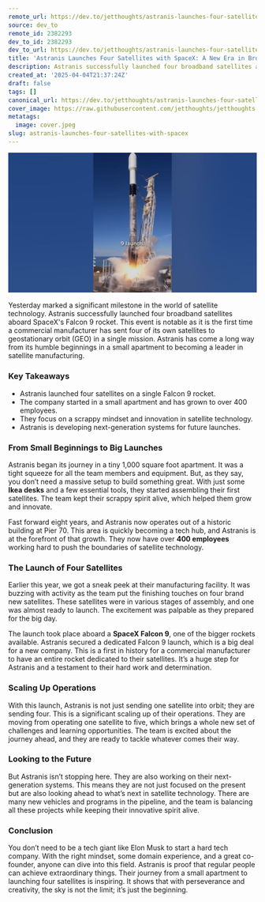 ```yaml
---
remote_url: https://dev.to/jetthoughts/astranis-launches-four-satellites-with-spacex-a-new-era-in-broadband-24bj
source: dev_to
remote_id: 2382293
dev_to_id: 2382293
dev_to_url: https://dev.to/jetthoughts/astranis-launches-four-satellites-with-spacex-a-new-era-in-broadband-24bj
title: 'Astranis Launches Four Satellites with SpaceX: A New Era in Broadband'
description: Astranis successfully launched four broadband satellites aboard SpaceX's Falcon 9, marking a historic moment for commercial satellite manufacturing. Discover how this startup evolved from a small apartment to a leader in the industry.
created_at: '2025-04-04T21:37:24Z'
draft: false
tags: []
canonical_url: https://dev.to/jetthoughts/astranis-launches-four-satellites-with-spacex-a-new-era-in-broadband-24bj
cover_image: https://raw.githubusercontent.com/jetthoughts/jetthoughts.github.io/master/content/blog/astranis-launches-four-satellites-with-spacex/cover.jpeg
metatags:
  image: cover.jpeg
slug: astranis-launches-four-satellites-with-spacex
---
```

[![Astranis Launches Four Satellites with SpaceX: A New Era in Broadband](file_0.jpg)](https://www.youtube.com/watch?v=u4mdcp6wIYo)

Yesterday marked a significant milestone in the world of satellite technology. Astranis successfully launched four broadband satellites aboard SpaceX's Falcon 9 rocket. This event is notable as it is the first time a commercial manufacturer has sent four of its own satellites to geostationary orbit (GEO) in a single mission. Astranis has come a long way from its humble beginnings in a small apartment to becoming a leader in satellite manufacturing.

### Key Takeaways

*   Astranis launched four satellites on a single Falcon 9 rocket.
*   The company started in a small apartment and has grown to over 400 employees.
*   They focus on a scrappy mindset and innovation in satellite technology.
*   Astranis is developing next-generation systems for future launches.

### From Small Beginnings to Big Launches

Astranis began its journey in a tiny 1,000 square foot apartment. It was a tight squeeze for all the team members and equipment. But, as they say, you don’t need a massive setup to build something great. With just some **Ikea desks** and a few essential tools, they started assembling their first satellites. The team kept their scrappy spirit alive, which helped them grow and innovate.

Fast forward eight years, and Astranis now operates out of a historic building at Pier 70. This area is quickly becoming a tech hub, and Astranis is at the forefront of that growth. They now have over **400 employees** working hard to push the boundaries of satellite technology.

### The Launch of Four Satellites

Earlier this year, we got a sneak peek at their manufacturing facility. It was buzzing with activity as the team put the finishing touches on four brand new satellites. These satellites were in various stages of assembly, and one was almost ready to launch. The excitement was palpable as they prepared for the big day.

The launch took place aboard a **SpaceX Falcon 9**, one of the bigger rockets available. Astranis secured a dedicated Falcon 9 launch, which is a big deal for a new company. This is a first in history for a commercial manufacturer to have an entire rocket dedicated to their satellites. It’s a huge step for Astranis and a testament to their hard work and determination.

### Scaling Up Operations

With this launch, Astranis is not just sending one satellite into orbit; they are sending four. This is a significant scaling up of their operations. They are moving from operating one satellite to five, which brings a whole new set of challenges and learning opportunities. The team is excited about the journey ahead, and they are ready to tackle whatever comes their way.

### Looking to the Future

But Astranis isn’t stopping here. They are also working on their next-generation systems. This means they are not just focused on the present but are also looking ahead to what’s next in satellite technology. There are many new vehicles and programs in the pipeline, and the team is balancing all these projects while keeping their innovative spirit alive.

### Conclusion

You don’t need to be a tech giant like Elon Musk to start a hard tech company. With the right mindset, some domain experience, and a great co-founder, anyone can dive into this field. Astranis is proof that regular people can achieve extraordinary things. Their journey from a small apartment to launching four satellites is inspiring. It shows that with perseverance and creativity, the sky is not the limit; it’s just the beginning.